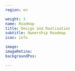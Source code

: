 ```yaml
---
region: en

weight: 3
name: Roadmap
title: Design and Realisation
subtitle: Ownership Roadmap 
icon: info

image:
imageRetina:
backgroundPos:

---
```

